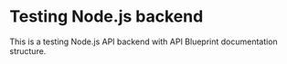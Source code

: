 # Testing Node.js backend
This is a testing Node.js API backend with API Blueprint documentation structure.
